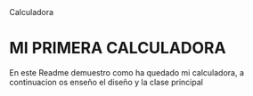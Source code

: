 <html>
<head>
  <tittle>Calculadora</tittle>  
</head>
  <body>
    <h1>MI PRIMERA CALCULADORA</h1>
    <p>En este Readme demuestro como ha quedado mi calculadora, a continuacion os enseño el diseño y la clase principal</p>
    
  </body>

</html>
